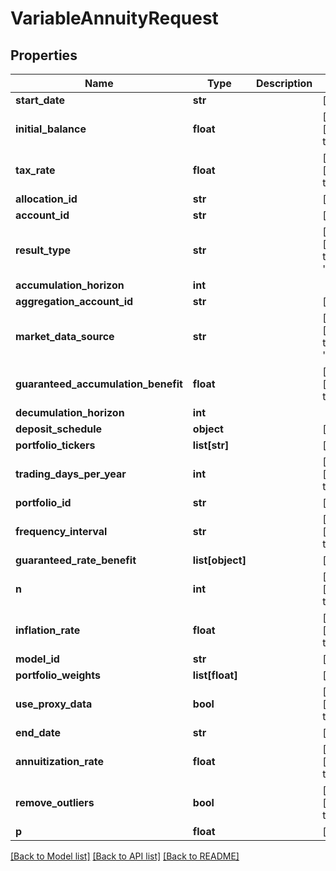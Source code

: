 # VariableAnnuityRequest

## Properties
Name | Type | Description | Notes
------------ | ------------- | ------------- | -------------
**start_date** | **str** |  | [optional] 
**initial_balance** | **float** |  | [optional] [default to 0.0]
**tax_rate** | **float** |  | [optional] [default to 0.0]
**allocation_id** | **str** |  | [optional] 
**account_id** | **str** |  | [optional] 
**result_type** | **str** |  | [optional] [default to 'median']
**accumulation_horizon** | **int** |  | 
**aggregation_account_id** | **str** |  | [optional] 
**market_data_source** | **str** |  | [optional] [default to 'nucleus']
**guaranteed_accumulation_benefit** | **float** |  | [optional] [default to 0.0]
**decumulation_horizon** | **int** |  | 
**deposit_schedule** | **object** |  | [optional] 
**portfolio_tickers** | **list[str]** |  | [optional] 
**trading_days_per_year** | **int** |  | [optional] [default to 252]
**portfolio_id** | **str** |  | [optional] 
**frequency_interval** | **str** |  | [optional] [default to 'year']
**guaranteed_rate_benefit** | **list[object]** |  | [optional] 
**n** | **int** |  | [optional] [default to 1000]
**inflation_rate** | **float** |  | [optional] [default to 0.0]
**model_id** | **str** |  | [optional] 
**portfolio_weights** | **list[float]** |  | [optional] 
**use_proxy_data** | **bool** |  | [optional] [default to False]
**end_date** | **str** |  | [optional] 
**annuitization_rate** | **float** |  | [optional] [default to 0.0]
**remove_outliers** | **bool** |  | [optional] [default to False]
**p** | **float** |  | [optional] 

[[Back to Model list]](../README.md#documentation-for-models) [[Back to API list]](../README.md#documentation-for-api-endpoints) [[Back to README]](../README.md)



